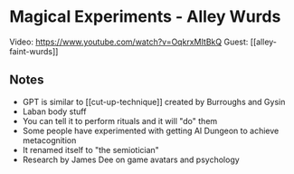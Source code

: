 # Magical Experiments - Alley Wurds

Video: https://www.youtube.com/watch?v=OqkrxMItBkQ
Guest: [[alley-faint-wurds]]

## Notes

- GPT is similar to [[cut-up-technique]] created by Burroughs and Gysin
- Laban body stuff
- You can tell it to perform rituals and it will "do" them
- Some people have experimented with getting AI Dungeon to achieve metacognition
- It renamed itself to "the semiotician"
- Research by James Dee on game avatars and psychology